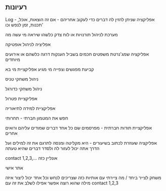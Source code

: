 
## רעיונות

Log - אפליקציה שניתן להזין לה דברים כדי לעקוב אחריהם - אם זה הוצאות, אוכל, תכנות, זמן לנפש וכו'

מערכת לניהול תורנויות או לוח צדק כלשהו שיראה מי עשה מה

אפליציה לניהול אופטיקה

אפליקציה שמג'נרטת משפטים חכמים בשביל הענקות דרגה כלשהם או אירועים מיוחדים

 קביעת מפגשים וצפייה מי מגיע אפליקציית מי בא

ניהול משחקי טניס

ניהול משחקי כדורגל

אפליקציית פטרול

אפליקציית למידה לתיאוריה

חפש את המטמון חברתי - תחרותי

אפליקציית תודות חברתית - מפרסמים שם כל אחד דברים שמודים עליהם ורואים אחרים

אפליקציה שעוזרת לכתוב בשיעורים - היא מקליטה ומנסה לתרגם את זה למילים
ועל הדרך אתה יכול לעזור לה ולסדר דברים שהיא טעתה

contact 1,2,3,... אונליין כזה

אתר אישי

משחק לצייר ביחד / מה ציירתי עם אותיות כזה שצריכים לנחש וכל אחד יכול ליצור איזה מילה שהוא רוצה
אפשר אפילו לשלב את זה עם contact 1,2,3
